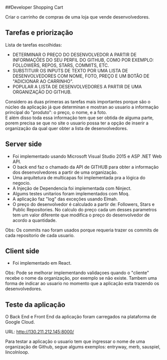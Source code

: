 ##Developer Shopping Cart

Criar o carrinho de compras de uma loja que vende desenvolvedores.


## Tarefas e priorização

Lista de tarefas escolhidas:

* DETERMINAR O PREÇO DO DESENVOLVEDOR A PARTIR DE INFORMAÇÕES DO SEU PERFIL DO GITHUB, COMO POR EXEMPLO: FOLLOWERS, REPOS, STARS, COMMITS, ETC.
* SUBSTITUIR OS INPUTS DE TEXTO POR UMA LISTA DE DESENVOLVEDORES COM NOME, FOTO, PREÇO E UM BOTÃO DE "ADICIONAR AO CARRINHO".
* POPULAR A LISTA DE DESENVOLVEDORES A PARTIR DE UMA ORGANIZAÇÃO DO GITHUB.

Considero as duas primeras as tarefas mais importantes porque são o núcleo da aplicação já que determinan e mostran ao usuario a informação principal do "produto":
o preço, o nome, e a foto.  
E além disso toda essa informação tem que ser obtida de alguma parte, porem precisa se que no site o usuario possa ter a opção de inserir a organização da qual
quer obter a lista de desenvolvedores.


## Server side

- Foi implementado usando Microsoft Visual Studio 2015 e ASP .NET Web API.
- O back end faz o chamado da API de GITHUB para obter a informação dos desenvolvedores a partir de uma organização.
- Uma arquitetura de multicapas foi implementada pra a lógica do negocio.
- A Injeção de Dependencia foi implementada com Ninject.
- Algums testes unitarios foram implementados com Moq.
- A aplicação faz "log" das exceções usando Elmah.
- O preço do desenvolvedor é calculado a partir de: Followers, Stars e Public Repositories. No calculo do preço cada um desses parametros tem um valor
diferente que modifica o preço do desenvolvedor de acordo a quantidade.

Obs: Os commits nao foram usados porque requeria trazer os commits de cada repositorio de cada usuario.

## Client side

- Foi implementado em React.

Obs: Pode se melhorar implementando validaçoes quando o "cliente" recebe o nome da organização, por exemplo se não existe. 
Tambem uma forma de indicar ao usuario no momento que a aplicação esta trazendo os desenvolvedores.

## Teste da aplicação

O Back End e Front End da aplicação foram carregados na plataforma de Google Cloud.

URL: http://130.211.212.145:8000/

Para testar a aplicação o usuario tem que ingressar o nome de uma organização de Github, segue algums exemplos: entryway, merb, sauspiel, lincolnloop.


